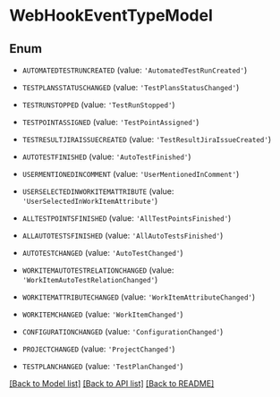 # WebHookEventTypeModel


## Enum

* `AUTOMATEDTESTRUNCREATED` (value: `'AutomatedTestRunCreated'`)

* `TESTPLANSSTATUSCHANGED` (value: `'TestPlansStatusChanged'`)

* `TESTRUNSTOPPED` (value: `'TestRunStopped'`)

* `TESTPOINTASSIGNED` (value: `'TestPointAssigned'`)

* `TESTRESULTJIRAISSUECREATED` (value: `'TestResultJiraIssueCreated'`)

* `AUTOTESTFINISHED` (value: `'AutoTestFinished'`)

* `USERMENTIONEDINCOMMENT` (value: `'UserMentionedInComment'`)

* `USERSELECTEDINWORKITEMATTRIBUTE` (value: `'UserSelectedInWorkItemAttribute'`)

* `ALLTESTPOINTSFINISHED` (value: `'AllTestPointsFinished'`)

* `ALLAUTOTESTSFINISHED` (value: `'AllAutoTestsFinished'`)

* `AUTOTESTCHANGED` (value: `'AutoTestChanged'`)

* `WORKITEMAUTOTESTRELATIONCHANGED` (value: `'WorkItemAutoTestRelationChanged'`)

* `WORKITEMATTRIBUTECHANGED` (value: `'WorkItemAttributeChanged'`)

* `WORKITEMCHANGED` (value: `'WorkItemChanged'`)

* `CONFIGURATIONCHANGED` (value: `'ConfigurationChanged'`)

* `PROJECTCHANGED` (value: `'ProjectChanged'`)

* `TESTPLANCHANGED` (value: `'TestPlanChanged'`)

[[Back to Model list]](../README.md#documentation-for-models) [[Back to API list]](../README.md#documentation-for-api-endpoints) [[Back to README]](../README.md)


